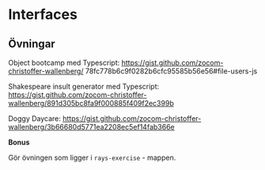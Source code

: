 # Interfaces

## Övningar

Object bootcamp med Typescript: https://gist.github.com/zocom-christoffer-wallenberg/
78fc778b6c9f0282b6cfc95585b56e56#file-users-js

Shakespeare insult generator med Typescript: https://gist.github.com/zocom-christoffer-wallenberg/891d305bc8fa9f000885f409f2ec399b

Doggy Daycare: https://gist.github.com/zocom-christoffer-wallenberg/3b66680d5771ea2208ec5ef14fab366e


**Bonus**

Gör övningen som ligger i `rays-exercise` - mappen.